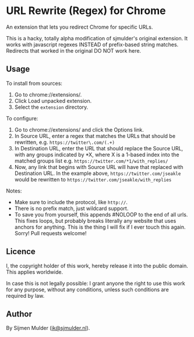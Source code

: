 URL Rewrite (Regex) for Chrome
======================

An extension that lets you redirect Chrome for specific URLs.

This is a hacky, totally alpha modification of sjmulder's original extension. It works with javascript regexes INSTEAD of prefix-based string matches. Redirects that worked in the original DO NOT work here.


Usage
-----

To install from sources:

 1. Go to chrome://extensions/.
 2. Click Load unpacked extension.
 3. Select the `extension` directory.

To configure:

 1. Go to chrome://extensions/ and click the Options link.
 2. In Source URL, enter a regex that matches the URLs that should be rewritten, e.g. `https://twitter\.com/(.+)`
 3. In Destination URL, enter the URL that should replace the Source URL, with any groups indicated by *X, where X is a 1-based index into the matched groups list e.g. `https://twitter.com/*1/with_replies/`
 4. Now, any link that begins with Source URL will have that replaced with Destination URL. In the example above, `https://twitter.com/jseakle` would be rewritten to `https://twitter.com/jseakle/with_replies`

Notes:
 
 * Make sure to include the protocol, like `http://`.
 * There is no prefix match, just wildcard support.
 * To save you from yourself, this appends #NOLOOP to the end of all urls. This fixes loops, but probably breaks literally any website that uses anchors for anything. This is the thing I will fix if I ever touch this again. Sorry! Pull requests welcome!


Licence
-------

I, the copyright holder of this work, hereby release it into the public domain. This applies worldwide.

In case this is not legally possible: I grant anyone the right to use this work for any purpose, without any conditions, unless such conditions are required by law.


Author
------

By Sijmen Mulder (ik@sjmulder.nl).
